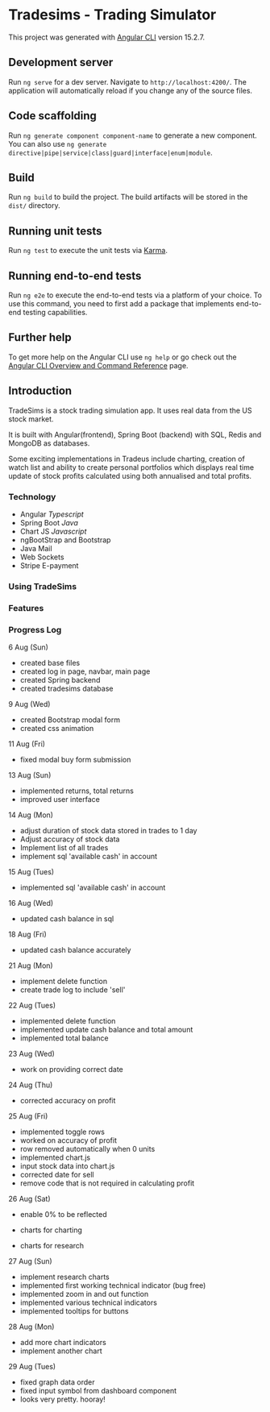 # Tradesims - Trading Simulator

This project was generated with [Angular CLI](https://github.com/angular/angular-cli) version 15.2.7.

## Development server

Run `ng serve` for a dev server. Navigate to `http://localhost:4200/`. The application will automatically reload if you change any of the source files.

## Code scaffolding

Run `ng generate component component-name` to generate a new component. You can also use `ng generate directive|pipe|service|class|guard|interface|enum|module`.

## Build

Run `ng build` to build the project. The build artifacts will be stored in the `dist/` directory.

## Running unit tests

Run `ng test` to execute the unit tests via [Karma](https://karma-runner.github.io).

## Running end-to-end tests

Run `ng e2e` to execute the end-to-end tests via a platform of your choice. To use this command, you need to first add a package that implements end-to-end testing capabilities.

## Further help

To get more help on the Angular CLI use `ng help` or go check out the [Angular CLI Overview and Command Reference](https://angular.io/cli) page.


## Introduction
TradeSims is a stock trading simulation app. It uses real data from the US stock market. 

It is built with Angular(frontend), Spring Boot (backend) with SQL, Redis and MongoDB as databases.

Some exciting implementations in Tradeus include charting, creation of watch list and ability to create personal portfolios which displays real time update of stock profits calculated using both annualised and total profits. 



### Technology
- Angular *Typescript*
- Spring Boot *Java*
- Chart JS *Javascript*
- ngBootStrap and Bootstrap 
- Java Mail
- Web Sockets
- Stripe E-payment

### Using TradeSims

### Features



### Progress Log
6 Aug (Sun)
- created base files
- created log in page, navbar, main page
- created Spring backend
- created tradesims database

9 Aug (Wed)
- created Bootstrap modal form
- created css animation

11 Aug (Fri)
- fixed modal buy form submission

13 Aug (Sun)
- implemented returns, total returns
- improved user interface

14 Aug (Mon)
- adjust duration of stock data stored in trades to 1 day
- Adjust accuracy of stock data
- Implement list of all trades
- implement sql 'available cash' in account

15 Aug (Tues)
- implemented sql 'available cash' in account

16 Aug (Wed)
- updated cash balance in sql

18 Aug (Fri)
- updated cash balance accurately

21 Aug (Mon)
- implement delete function
- create trade log to include 'sell'

22 Aug (Tues)
- implemented delete function
- implemented update cash balance and total amount
- implemented total balance


23 Aug (Wed)
- work on providing correct date

24 Aug (Thu)
- corrected accuracy on profit

25 Aug (Fri)
- implemented toggle rows
- worked on accuracy of profit
- row removed automatically when 0 units
- implemented chart.js
- input stock data into chart.js
- corrected date for sell
- remove code that is not required in calculating profit

26 Aug (Sat)
- enable 0% to be reflected

- charts for charting 
- charts for research

27 Aug (Sun)
- implement research charts
- implemented first working technical indicator (bug free)
- implemented zoom in and out function
- implemented various technical indicators
- implemented tooltips for buttons

28 Aug (Mon)
- add more chart indicators
- implement another chart

29 Aug (Tues)
- fixed graph data order
- fixed input symbol from dashboard component
- looks very pretty. hooray!
